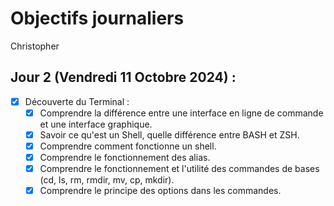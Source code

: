 # Objectifs journaliers

Christopher

## Jour 2 (Vendredi 11 Octobre 2024) :

- [x] Découverte du Terminal :
  - [x] Comprendre la différence entre une interface en ligne de commande et une interface graphique.
  - [x] Savoir ce qu'est un Shell, quelle différence entre BASH et ZSH.
  - [x] Comprendre comment fonctionne un shell.
  - [x] Comprendre le fonctionnement des alias.
  - [x] Comprendre le fonctionnement et l'utilité des commandes de bases (cd, ls, rm, rmdir, mv, cp, mkdir).
  - [x] Comprendre le principe des options dans les commandes.
